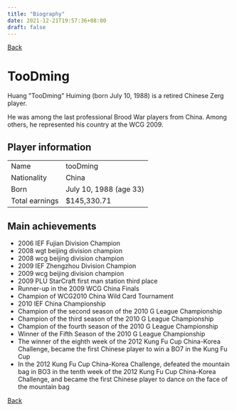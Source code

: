 ```yaml
---
title: "Biography"
date: 2021-12-21T19:57:36+08:00
draft: false
---
```


[Back](..)

# TooDming

Huang "TooDming" Huiming (born July 10, 1988) is a retired Chinese Zerg player.

He was among the last professional Brood War players from China. Among others, he represented his country at the WCG 2009.

## Player information
|||
|------------------|----------------|
|Name|tooDming|
|Nationality|China|
|Born|July 10, 1988 (age 33)|
|Total earnings|$145,330.71|


## Main achievements

- 2006 IEF Fujian Division Champion
- 2008 wgt beijing division champion
- 2008 wcg beijing division champion
- 2009 IEF Zhengzhou Division Champion
- 2009 wcg beijing division champion
- 2009 PLU StarCraft first man station third place
- Runner-up in the 2009 WCG China Finals
- Champion of WCG2010 China Wild Card Tournament
- 2010 IEF China Championship
- Champion of the second season of the 2010 G League Championship
- Champion of the third season of the 2010 G League Championship
- Champion of the fourth season of the 2010 G League Championship
- Winner of the Fifth Season of the 2010 G League Championship
- The winner of the eighth week of the 2012 Kung Fu Cup China-Korea Challenge, became the first Chinese player to win a BO7 in the Kung Fu Cup
- In the 2012 Kung Fu Cup China-Korea Challenge, defeated the mountain bag in BO3 in the tenth week of the 2012 Kung Fu Cup China-Korea Challenge, and became the first Chinese player to dance on the face of the mountain bag

[Back](..)
